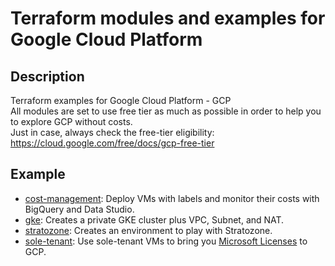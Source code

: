 # Terraform modules and examples for Google Cloud Platform

## Description
Terraform examples for Google Cloud Platform - GCP  
All modules are set to use free tier as much as possible in order to help you to explore GCP without costs.  
Just in case, always check the free-tier eligibility: https://cloud.google.com/free/docs/gcp-free-tier

## Example
- [cost-management](./cost-management): Deploy VMs with labels and monitor their costs with BigQuery and Data Studio.
- [gke](./gke): Creates a private GKE cluster plus VPC, Subnet, and NAT.
- [stratozone](./stratozone): Creates an environment to play with Stratozone.
- [sole-tenant](./sole-tenant): Use sole-tenant VMs to bring you [Microsoft Licenses](https://cloud.google.com/compute/docs/instances/windows/ms-licensing#byol) to GCP.
